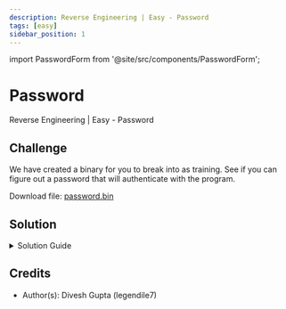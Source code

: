 ```yaml
---
description: Reverse Engineering | Easy - Password
tags: [easy]
sidebar_position: 1
---
```


import PasswordForm from '@site/src/components/PasswordForm';

# Password
Reverse Engineering | Easy - Password
## Challenge
We have created a binary for you to break into as training. See if you can figure out a password that will authenticate with the program.

Download file: [password.bin](./assets/password.bin)

<PasswordForm hash="da0f46990f3d9a7222911d8f674b19792623347d3e4d4a516127d610dfde0dd40001a228ffc64252ea67f70a9e7d81610f3c4f2123ba54f7c7f93a539577db93" algorithm="sha512" />

## Solution
<details>
  <summary>Solution Guide</summary>

  Coming soon! For now, ask for help in the Discord :)
</details>

## Credits
- Author(s): Divesh Gupta (legendile7)